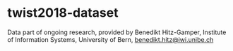 # twist2018-dataset
Data part of ongoing research, provided by Benedikt Hitz-Gamper, Institute of Information Systems, University of Bern, benedikt.hitz@iwi.unibe.ch
